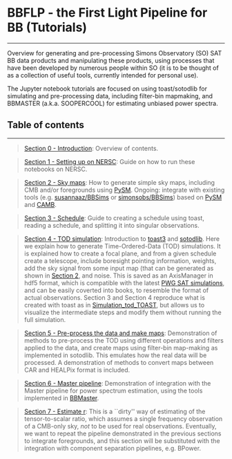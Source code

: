 # BBFLP - the First Light Pipeline for BB (Tutorials)
----------------------------------------------------

Overview for generating and pre-processing Simons Observatory (SO) SAT BB data products and manipulating these products, using processes that have been developed by numerous people within SO (it is to be thought of as a collection of useful tools, currently intended for personal use). 

The Jupyter notebook tutorials are focused on using toast/sotodlib for simulating and pre-processing data, including filter-bin mapmaking, and BBMASTER (a.k.a. SOOPERCOOL) for estimating unbiased power spectra.


## Table of contents

 --- 
> [Section 0 - Introduction](Sec1_Introduction.ipynb): Overview of contents.

> [Section 1 - Setting up on NERSC](Sec1_Setup_NERSC.ipynb): Guide on how to run these notebooks on NERSC.

> [Section 2 - Sky maps](Sec2_Sky_maps.ipynb): How to generate simple sky maps, including CMB and/or foregrounds using [PySM](https://github.com/galsci/pysm). Ongoing: integrate with existing tools (e.g. [susannaaz/BBSims](https://github.com/susannaaz/BBSims) or [simonsobs/BBSims](https://github.com/simonsobs/BBSims)) based on [PySM](https://github.com/galsci/pysm) and [CAMB](https://github.com/cmbant/CAMB).

> [Section 3 - Schedule](Sec3_Make_and_Analyze_schedule.ipynb): Guide to creating a schedule using toast, reading a schedule, and splitting it into singular observations. 

> [Section 4 - TOD simulation](Sec4_Simulate_TOD_breakdown.ipynb): Introduction to [toast3](https://github.com/hpc4cmb/toast/tree/toast3) and [sotodlib](https://github.com/simonsobs/sotodlib). Here we explain how to generate Time-Ordered-Data (TOD) simulations. It is explained how to create a focal plane, and from a given schedule create a telescope, include boresight pointing information, weights, add the sky signal from some input map (that can be generated as shown in [Section 2](Sec2_Sky_maps.ipynb), and noise.  This is saved as an AxisManager in hdf5 format, which is compatible with the latest [PWG SAT simulations](https://github.com/simonsobs/pwg-scripts/tree/master/pwg-tds/pipe-s0002/v6), and can be easily coverted into books, to resemble the format of actual observations. Section 3 and Section 4 reproduce what is created with toast as in [Simulation_tod_TOAST](Simulate_tod_TOAST.ipynb), but allows us to visualize the intermediate steps and modify them without running the full simulation.

> [Section 5 - Pre-process the data and make maps](Sec5_Preprocess_TOD_Make_maps.ipynb): Demonstration of methods to pre-process the TOD using different operations and filters applied to the data, and create maps using filter-bin map-making as implemented in sotodlib. This emulates how the real data will be processed. A demonstration of methods to convert maps between CAR and HEALPix format is included.

> [Section 6 - Master pipeline](Sec6_Master_pipeline.ipynb): Demonstration of integration with the Master pipeline for power spectrum estimation, using the tools implemented in [BBMaster](https://github.com/simonsobs/BBMASTER).

> [Section 7 - Estimate r](Sec7_Estimate_r.ipynb): This is a ``dirty'' way of estimating of the tensor-to-scalar ratio, which assumes a single frequency observation of a CMB-only sky, *not* to be used for real observations. Eventually, we want to repeat the pipeline demonstrated in the previous sections to integrate foregrounds, and this section will be substituted with the integration with component separation pipelines, e.g. BPower.